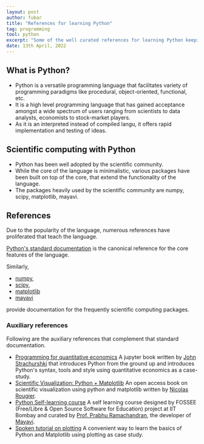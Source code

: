 ```yaml
---
layout: post
author: fubar
title: "References for learning Python"
tag: programming
tool: python
excerpt: "Some of the well curated references for learning Python keeping scientific computing in focus."
date: 13th April, 2022
---
```


## What is Python?

- Python is a versatile programming language that facilitates variety of programming paradigms like procedural, object-oriented, functional, etc.
- It is a high level programming language that has gained acceptance amongst a wide spectrum of users ranging from scientists to data analysts, economists to stock-market players.
- As it is an interpreted instead of compiled langu, it offers rapid implementation and testing of ideas.

## Scientific computing with Python

- Python has been well adopted by the scientific community.
- While the core of the language is minimalistic, various packages have been built on top of the core, that extend the functionality of the language.
- The packages heavily used by the scientific community are numpy, scipy, matplotlib, mayavi.


## References

Due to the popularity of the language, numerous references have proliferated that teach the language.

[Python's standard documentation](https://docs.python.org/3/) is the canonical reference for the core features of the language.

Similarly,

- [numpy](https://numpy.org/doc/),
- [scipy](https://docs.scipy.org/doc/),
- [matplotlib](https://matplotlib.org/stable/index.html)
- [mayavi](https://docs.enthought.com/mayavi/mayavi/)

provide documentation for the frequently scientific computing packages.

### Auxiliary references

Following are the auxiliary references that complement that standard documentation.

- [Programming for quantitative economics](https://executablebooks.github.io/quantecon-example/docs/index.html) A jupyter book written by [John Strachurshki](https://johnstachurski.net/) that introduces Python from the ground up and introduces Python's syntax, tools and style using quantitative economics as a case-study.
- [Scientific Visualization: Python + Matplotlib](https://github.com/rougier/scientific-visualization-book) An open access book on scientific visualization using python and matplotlib written by [Nicolas Rougier](https://www.labri.fr/perso/nrougier/). 
- [Python Self-learning course](https://python.fossee.in/self_learningcourse/) A self learning course designed by FOSSEE (Free/Libre & Open Source Software for Education) project at IIT Bombay and curated by [Prof. Prabhu Ramachandran](https://www.aero.iitb.ac.in/~prabhu/), the developer of [Mayavi](https://docs.enthought.com/mayavi/mayavi/).
- [Spoken tutorial on plotting](https://spoken-tutorial.org/tutorial-search/?search_foss=Python+3.4.3&search_language=English) A convenient way to learn the basics of Python and Matplotlib using plotting as case study.